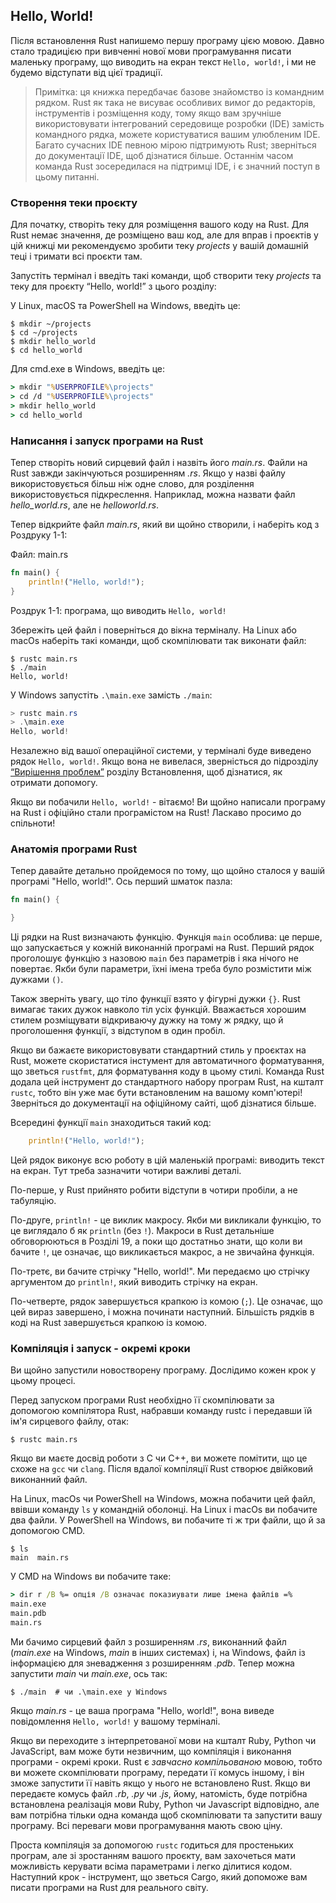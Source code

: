 ## Hello, World!

Після встановлення Rust напишемо першу програму цією мовою. Давно стало 
традицією при вивченні нової мови програмування писати маленьку програму, що
виводить на екран текст `Hello, world!`, і ми не будемо відступати від цієї 
традиції.

> Примітка: ця книжка передбачає базове знайомство із командним рядком. Rust
> як така не висуває особливих вимог до редакторів, інструментів і розміщення
> коду, тому якщо вам зручніше використовувати інтегрований середовище розробки
> (IDE) замість командного рядка, можете користуватися вашим улюбленим IDE. 
> Багато сучасних IDE певною мірою підтримують Rust; зверніться до документації
> IDE, щоб дізнатися більше. Останнім часом команда Rust зосередилася на 
> підтримці IDE, і є значний поступ в цьому питанні.

### Створення теки проєкту

Для початку, створіть теку для розміщення вашого коду на Rust. Для Rust немає
значення, де розміщено ваш код, але для вправ і проєктів у цій книжці ми рекомендуємо зробити теку *projects* у вашій домашній теці і тримати всі проєкти там. 

Запустіть термінал і введіть такі команди, щоб створити теку *projects* та теку для проєкту “Hello, world!” з цього розділу:

У Linux, macOS та PowerShell на Windows, введіть це:

```console
$ mkdir ~/projects
$ cd ~/projects
$ mkdir hello_world
$ cd hello_world
```

Для cmd.exe в Windows, введіть це:

```cmd
> mkdir "%USERPROFILE%\projects"
> cd /d "%USERPROFILE%\projects"
> mkdir hello_world
> cd hello_world
```

### Написання і запуск програми на Rust

Тепер створіть новий сирцевий файл і назвіть його *main.rs*. Файли на Rust 
завжди закінчуються розширенням *.rs*. Якщо у назві файлу використовується 
більш ніж одне слово, для розділення використовується підкреслення. Наприклад, 
можна назвати файл *hello_world.rs*, але не *helloworld.rs*.

Тепер відкрийте файл *main.rs*, який ви щойно створили, і наберіть код з Роздруку 1-1:

<span class="filename">Файл: main.rs</span>

```rust
fn main() {
    println!("Hello, world!");
}
```

<span class="caption">Роздрук 1-1: програма, що виводить `Hello, world!`</span>

Збережіть цей файл і поверніться до вікна терміналу. На Linux або macOs 
наберіть такі команди, щоб скомпілювати так виконати файл:

```console
$ rustc main.rs
$ ./main
Hello, world!
```

У Windows запустіть `.\main.exe` замість `./main`:

```powershell
> rustc main.rs
> .\main.exe
Hello, world!
```

Незалежно від вашої операційної системи, у терміналі буде виведено рядок 
`Hello, world!`. Якщо вона не вивелася, зверністься до підрозділу 
[“Вирішення проблем”][troubleshooting]<!-- ignore --> розділу Встановлення, щоб дізнатися, як отримати допомогу.

Якщо ви побачили `Hello, world!` - вітаємо! Ви щойно написали програму на Rust і офіційно стали програмістом на Rust! Ласкаво просимо до спільноти!

### Анатомія програми Rust

Тепер давайте детально пройдемося по тому, що щойно сталося у вашій програмі 
"Hello, world!". Ось перший шматок пазла:

```rust
fn main() {

}
```

Ці рядки на Rust визначають функцію. Функція `main` особлива: це перше, що 
запускається у кожній виконанній програмі на Rust. Перший рядок проголошує 
функцію з назовою `main` без параметрів і яка нічого не повертає. 
Якби були параметри, їхні імена треба було розмістити між дужками `()`.

Також зверніть увагу, що тіло функції взято у фігурні дужки `{}`. Rust вимагає 
таких дужок навколо тіл усіх функцій. Вважається хорошим стилем розміщувати 
відкриваючу дужку на тому ж рядку, що й проголошення функції, з відступом в 
один пробіл.

Якщо ви бажаєте використовувати стандартний стиль у проєктах на Rust, можете 
скористатися інстумент для автоматичного форматування, що зветься `rustfmt`, 
для форматування коду в цьому стилі. Команда Rust додала цей інструмент до 
стандартного набору програм Rust, на кшталт `rustc`, тобто він уже має бути 
встановленим на вашому комп'ютері! Зверніться до документації на офіційному 
сайті, щоб дізнатися більше.

Всередині функції `main` знаходиться такий код:

```rust
    println!("Hello, world!");
```

Цей рядок виконує всю роботу в цій маленькій програмі: виводить текст на екран.
Тут треба зазначити чотири важливі деталі. 

По-перше, у Rust прийнято робити відступи в чотири пробіли, а не табуляцію.

По-друге, `println!` - це виклик макросу. Якби ми викликали функцію, то це 
виглядало б як `println` (без `!`). Макроси в Rust детальніше обговорюються в 
Розділі 19, а поки що достатньо знати, що коли ви бачите `!`, це означає, що 
викликається макрос, а не звичайна функція.

По-третє, ви бачите стрічку "Hello, world!". Ми передаємо цю стрічку аргументом
до `println!`, який виводить стрічку на екран.

По-четверте, рядок завершується крапкою із комою (`;`). Це означає, що цей 
вираз завершено, і можна починати наступний. Більшість рядків в коді на Rust 
завершується крапкою із комою.

### Компіляція і запуск - окремі кроки

Ви щойно запустили новостворену програму. Дослідимо кожен крок у цьому процесі.

Перед запуском програми Rust необхідно її скомпілювати за допомогою компілятора
Rust, набравши команду rustc і передавши їй ім'я сирцевого файлу, отак:

```console
$ rustc main.rs
```

Якщо ви маєте досвід роботи з C чи C++, ви можете помітити, що це схоже на 
`gcc` чи `clang`. Після вдалої компіляції Rust створює двійковий виконанний файл.

На Linux, macOs чи PowerShell на Windows, можна побачити цей файл, ввівши команду `ls` у командній оболонці. На Linux і macOs ви побачите два файли. У PowerShell на Windows, ви побачите ті ж три файли, що й за допомогою CMD.

```text
$ ls
main  main.rs
```

У CMD на Windows ви побачите таке:

```cmd
> dir r /B %= опція /B означає показиувати лише імена файлів =%
main.exe
main.pdb
main.rs
```

Ми бачимо сирцевий файл з розширенням *.rs*, виконанний файл (*main.exe* на
Windows, *main* в інших системах) і, на Windows, файл із інформацією для 
зневадження з розширенням *.pdb*. Тепер можна запустити *main* чи *main.exe*, 
ось так:

```console
$ ./main  # чи .\main.exe у Windows
```

Якщо *main.rs* - це ваша програма "Hello, world!", вона виведе повідомлення 
`Hello, world!` у вашому терміналі.

Якщо ви переходите з інтерпретованої мови на кшталт Ruby, Python чи JavaScript,
вам може бути незвичним, що компіляція і виконання програми - окремі кроки. 
Rust є *завчасно компільованою* мовою, тобто ви можете скомпілювати програму, 
передати її комусь іншому, і він зможе запустити її навіть якщо у нього не 
встановлено Rust. Якщо ви передаєте комусь файл *.rb*, *.py* чи *.js*, йому,
натомість, буде потрібна встановлена реалізація мови Ruby, Python чи Javascript
відповідно, але вам потрібна тільки одна команда щоб скомпілювати та запустити 
вашу програму. Всі переваги мови програмування мають свою ціну.

Проста компіляція за допомогою `rustc` годиться для простеньких програм, але зі
зростанням вашого проєкту, вам захочеться мати можливість керувати всіма 
параметрами і легко ділитися кодом. Наступний крок - інструмент, що зветься 
Cargo, який допоможе вам писати програми на Rust для реального світу.

[troubleshooting]: ch01-01-installation.html#troubleshooting